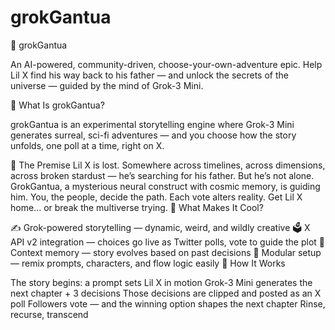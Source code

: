 # grokGantua

🌌 grokGantua

An AI-powered, community-driven, choose-your-own-adventure epic.
Help Lil X find his way back to his father — and unlock the secrets of the universe — guided by the mind of Grok-3 Mini.

🧠 What Is grokGantua?

grokGantua is an experimental storytelling engine where Grok-3 Mini generates surreal, sci-fi adventures — and you choose how the story unfolds, one poll at a time, right on X.

💫 The Premise
Lil X is lost.
Somewhere across timelines, across dimensions, across broken stardust —
he’s searching for his father.
But he’s not alone.
GrokGantua, a mysterious neural construct with cosmic memory, is guiding him.
You, the people, decide the path.
Each vote alters reality.
Get Lil X home... or break the multiverse trying.
🔮 What Makes It Cool?

✍️ Grok-powered storytelling — dynamic, weird, and wildly creative
🗳️ X API v2 integration — choices go live as Twitter polls, vote to guide the plot
🧠 Context memory — story evolves based on past decisions
🧪 Modular setup — remix prompts, characters, and flow logic easily
🚀 How It Works

The story begins: a prompt sets Lil X in motion
Grok-3 Mini generates the next chapter + 3 decisions
Those decisions are clipped and posted as an X poll
Followers vote — and the winning option shapes the next chapter
Rinse, recurse, transcend
